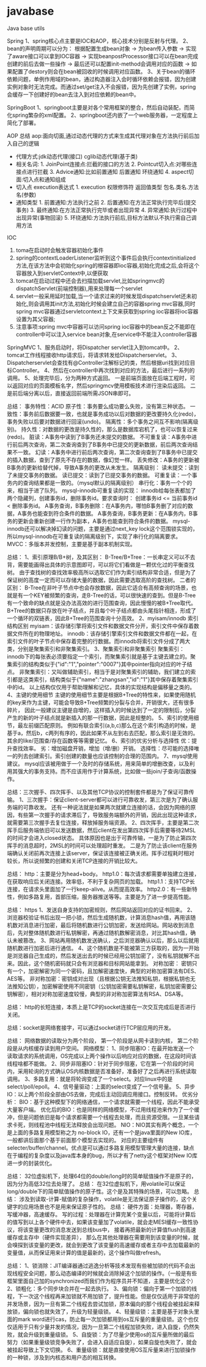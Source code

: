 # javabase
Java base utils

Spring
1、spring核心点主要是IOC和AOP，核心技术分别是反射与代理。 
2、bean的声明周期可以分为：
	根据配置生成bean对象
	-> 为bean传入参数
	-> 实现了aware接口可以拿到IOC容器
	-> 实现beanpostProcessor接口可以在bean完成创建的前后去做一些操作
	-> 最后还可以配置init-method会调用对应的函数
	-> 如果配置了destory则会在bean被回收的时候调用对应函数。
3、关于bean的循环依赖问题，单例作用域的bean，通过构造器注入会时循环依赖会报错，因为创建实例对象时无法完成。而通过set/get注入不会报错，因为先创建了实例，spring会缓存一下创建好的bean去注入到对应依赖的bean中。

SpringBoot
1、springboot主要是对各个常用框架的整合，然后自动装配，而简化spring繁杂的xml配置。 
2、springboot还内嵌了一个web服务器，一定程度上简化了部署。


AOP
总结 aop:面向切面,通过动态代理的方式来生成其代理对象在方法执行前后加入自己的逻辑 
- 代理方式:jdk动态代理(接口) cglib动态代理(基于类) 
- 相关名词: 1. JoinPoint连接点:拦截的接口的方法 2. Pointcut切入点:对哪些连接点进行拦截 3. Advice通知:比如前置通知 后置通知 环绕通知 4. aspect切面:切入点和通知组成 
- 切入点 execution表达式 1. execution 权限修饰符 返回值类型 包名.类名.方法名(参数) 
- 通知类型 1. 前置通知:方法执行之前 2. 后置通知:在方法正常执行完毕后(提交事务) 3. 最终通知:在方法正常执行完毕或者出现异常 4. 异常通知:执行过程中出现异常(事物回滚) 5. 环绕通知:方法执行前后,目标方法默认不执行需自己调用方法

IOC
1. toma在启动时会触发容器初始化事件 
2. spring的contextLoaderListener监听到这个事件后会执行contextinitialized方法,在该方法中会初始化spring的根容器即ioc容器,初始化完成之后,会将这个容器放入到servletContext中,以便获取 
3. tomcat在启动过程中还会去扫描加载servlet,比如springmvc的dispatchServlet(前端控制器),用来处理每一个servlet 
4. servlet一般采用延时加载,当一个请求过来的时候发现dispatchservlet还未初始化,则会调用其init方法,初始化时候会建立自己的容器spring mvc容器,同时spring mvc容器通过servletcontext上下文来获取到spring ioc容器将ioc容器设置为其父容器; 
5. 注意事项:spring mvc中容器可以访问spring ioc容器中的bean反之不能即在controller中可以注入service bean对象,在service中不能注入controller容器

SpringMVC
1、服务启动时，将Dispatcher
servlet注入到tomcat中。 
2、tomcat工作线程接收http请求后，将请求转发给Dispatcherservlet。 
3、Dispatcherservlet会查找有@Controller注解标记的类，然后根据uri找到对应目标Controller。 
4、然后在controller中再次找到对应的方法，最后进行一系列的调用。 
5、处理完毕后，分为两种方式返回。
	一是前端页面放在后端工程时，可以返回对应的页面模板名字，然后springmcv使用模板技术进行渲染后返回。
	二是前后端分离以后，直接返回前端所需JSON串即可。

总结： 事务特性：ACID 
原子性：事务要么成功要么失败，没有第三种状态。 
一致性：事务前后数据要一致，也就是事务成功以后对数据的更改要持久化(redo)，事务失败以后要对数据进行回滚(undo)。
隔离性：多个事务之间互不影响(隔离级别)。 
持久性：对数据的更改是持久性的，那么是数据库宕机了，也可以恢复过来(redo)。 
脏读：A事务中读到了B事务还未提交的数据。 
不可重复读：A事务中进行前后两次查询，第二次查询查到了B事务中已提交的更新数据，前后两次查询结果不一致。 
幻读：A事务中进行前后两次查询，第二次查询查到了B事务中已提交的插入数据，查到了原先不存在的数据，像幻觉一样。 
丢失修改：A事务的更新被B事务的更新给替代掉，导致A事务的更改从未发生。 
隔离级别： 读未提交：读到了未提交事务的数据。 
读已提交：读到了已提交事务的数据。 
可重复读：一个事务内的查询结果都是一致的。（mysql默认的隔离级别） 
串行化：事务一个个的来，相当于进了队列。 
mysql-innodb可重复读的实现： innodb给每张表都加了两个隐藏列，创建事务id，删除事务id。要求查询时： 创建事务id <= 当前事务id < 删除事务id。
A事务查询，B事务删除：在A事务内，哪怕B事务删了对应的数据，A事务也能查到符合条件的数据。 
A事务查询，B事务更新：在A事务内，B事务的更新会重新创建一行作为副本，A事务也能查到符合条件的数据。
mysql-innodb还可以解决掉幻读的问题，主要是通过next_key lock这个范围锁实现的，所以mysql-innodb在可重复读的隔离级别下，实现了串行化的隔离要求。
MVCC：多版本并发控制，主要是基于副本机制实现。

总结： 1、索引原理B/B+树，及其区别： B-Tree/B+Tree：一长串定义可以不去背，需要能画得出具体的示意图即可，可以将它们看做是一颗优化过的平衡查找树。
由于查找树的查找效率极高所以选取它们作为索引结构非常合适，但是为了保证树的高度一定而可以存储大量的数据，因此需要选取高阶的查找树。 
二者的区别： B-Tree在非叶子节点中也会存放数据，因此它适合有高频查询的场景，也就是有一个KEY被频繁的查询，走B-Tree的话，可以很快速的查到。但是B-Tree有一个致命的缺点就是没办法高效的进行范围查询，因此慢慢的被B+Tree取代。 
B+Tree的数据只存放在叶子结点，并且每个叶子结点都由头尾指针相连，形成了一个循环的双链表，因此B+Tree的范围查询十分高效。 
2、myisam/innodb 索引结构区别 myisam：该存储引擎将索引文件和数据文件分开，索引文件中保存着数据文件所在的物理地址。 
innodb：该存储引擎索引文件和数据文件都在一起，在索引文件的叶子节点中保存着完整的行数据。而innodb将索引文件分成了两大类，分别是聚集索引和非聚集索引。 
3、聚集索引和非聚集索引 聚集索引：innodb下的每张表必须要指定一个索引，而聚集索引就是基于主键去建立的。聚集索引的结构类似于{"id":"1","pointer":"0007"}其中pointer指向对应的叶子结点。 
非聚集索引：又叫做辅助索引，相当于是对聚集索引的辅助，我们建立的索引都是这类索引，结构类似于{"name":"zhangsan","id":"1"}其中保存着聚集索引中的id。 
以上结构仅仅用于帮助理解和记忆，具体的实现结构是偏移量之类的。 
4、主键的使用细节 主键的使用细节主要是根据B+Tree的特性来，如果使用随机的key来作为主键，可能会导致B+Tree频繁的分裂与合并，开销很大，还有很多碎片，
因此一般建议主键是自增的，这样插入的时候达到了一定的限制后，分裂产生的新的叶子结点就是新插入的那一行数据，因此是规整的。 
5、索引的使用细节，最左前缀匹配原则。 例如有联合索引(a,b,c)那么在这个索引构造的时候，是基于a，然后b，c两列有序的，因此如果不从左到右去匹配，那么索引是无效的。 其余的like/范围查/存在函数等等需要记忆。
6、索引的优劣分析与选择性 优：提升查找效率。 劣：增加磁盘开销，增加（增/删）开销。 选择性：尽可能的选择唯一的列去创建索引。索引创建的数量也应该控制的合理的范围内。 
7、mysql使用建议。 mysql应该被用做于一个及时的存储系统，用来简单的增删改查，以及利用其强大的事务支持。而不应该用作于计算系统，比如做一些join/子查询/函数操作。

总结：三次握手、四次挥手、以及其他TCP协议的控制套件都是为了保证可靠传输。 
1、三次握手：保证client-server都可以进行可靠收发，第三次是为了确认服务端的可靠收发。
还有一种说法就是如果两次就建立连接的话，会因为网络的原因，有些第一次握手的请求滞后了，导致服务端额外的开销，因此出现这种请求，就需要第三次握手去复位连接，释放掉服务端资源。 
2、四次挥手，主要是第二次挥手后服务端依旧可以发送数据，然后client在发出第四次挥手后需要等待2MSL的时间才会进入closed状态。
具体原因也是出于可靠传输，一是为了防止第四次挥手的消息超时，2MSL的时间可以处理超时重发。 
二是为了防止该client在服务端确认关闭前再次连接上该server，保证该连接被正确关闭。挥手过程耗时相对较长，所以说频繁的创建和关闭TCP连接的开销比较大。

总结： http：主要是分为head+body。 
http1.0：每次请求都需要单独建立连接，在获取响应后关闭连接。效率低，不利于复杂网页的加载。 
http1.1：支持TCP长连接，在请求头里面加了一行keep-alive。从而提高效率。
http2.0：有一些新特性，例如多路复用，首部压缩，服务器推送等等。主要是为了进一步提高性能。

总结： https
1、发送自身支持的加密规则，然后网站返回对应的证书回来。 
2、浏览器校验证书后出现一把小锁，然后生成随机数，计算消息hash值，再用该随机数对消息进行加密，最后将随机数进行公钥加密，发送给网站。网站收到消息后，先对整体随机数进行私钥解密，再通过随机数解密消息，对比其hash值，确认未被篡改。 
3、网站再用随机数发送确认，之后浏览器确认以后，那么以后就用随机数进行加密后进行通信。 
4、这个随机数是不能被第三方获取的，因为一开始是浏览器自己生成的，然后发送出去的时候已经用公钥加密了，没有私钥就解不出来。因此，这个随机密码就只会有浏览器和目标网站能拿到。
对称加密：
密钥只有一个，加密解密为同一个密码，且加解密速度快，典型的对称加密算法有DES、AES等。 
非对称加密：密钥成对出现（且根据公钥无法推知私钥，根据私钥也无法推知公钥），加密解密使用不同密钥（公钥加密需要私钥解密，私钥加密需要公钥解密），相对对称加密速度较慢，典型的非对称加密算法有RSA、DSA等。

总结： http的长短连接，本质上是TCP的socket连接在一次交互完成后是否进行关闭。

总结：socket是网络套接字，可以通过socket进行TCP层应用的开发。

总结： 网络数据的读取分为两个阶段，
第一个阶段是从网卡读到内核，
第二个阶段是从内核缓存读到用户空间。 
网络模型： 1、同步阻塞IO：在最开始发送一个读取请求的系统调用，OS完成以上两个操作以后响应对应的数据，在这段时间该线程啥都不能做。 
2、同步非阻塞IO：针对于同步阻塞，它在第一个阶段的时间内，采用轮询的方式确认OS内核数据是否准备好，准备好了之后再进行系统读取调用。 
3、多路复用：就是将轮询变成了一个select。对应linux中的是select/poll/epoll。 
4、信号量驱动：上面的select变成了一个信号量。 
5、异步IO：以上两个阶段全部由OS去做，完成后主动回调应用接口。控制反转。 
优劣分析： BIO：基于这种模型下的网络通信，一个请求就需要一个线程，因此不能承受大量客户端。 
优化后的BIO：也是同样的网络模型，不过用线程池来作为了一个缓冲，但是问题依旧是每个请求都需要一个线程去处理，而且资源受限。一旦某些请求卡死，则线程池中线程无法释放会出现问题。 
NIO：NIO其实有两个概念，一个是上面的多路复用模型称之为 no-block IO，还有一个是java里面的New IO库，一般都讲后面那个基于前面那个模型去实现的。
对应的主要组件有selecter/buffer/channel。优点是可以通过多路复用模型管理大量的连接，缺点在于编程的复杂度以及java库本身的bug，所以才有了netty这个框架对New IO库进一步的封装优化。

总结： 32位虚拟机下，处理64位的double/long时的简单赋值操作不是原子的，因为分为高低32位去处理了。
总结： 在32位虚拟机下，用volatile可以保证long/double下的简单赋值操作的原子性。这个是及其特殊的场景，可以忽略。
总结： 涉及到读取-计算-赋值的复杂操作，volatile是无法保证原子操作的，这个关键字的应用场景也不是用来保证原子性的。
总结： 硬件方面：处理器，寄存器，写缓冲器，高速缓存。 写的过程：处理器在计算完某个变量以后，可能将计算后的值写到以上各个硬件中去，如果该变量加了volatile，就会走MESI缓存一致性协议，将该变量更改的消息发送到总线bus中，
接着再把最新的计算值flush到高速缓存或主存中（硬件实现差异），
那么在其他处理器在需要用到该变量的时候，就会嗅探到该变量的更改，就会到更改了该变量的高速缓存或者主存中去加载最新的变量值，从而保证用来计算的值是最新的，这个操作叫做refresh。

总结： 1、锁消除：JIT编译器通过逃逸分析等技术发现有些被加锁的代码不会出现线程安全问题，那么动态编译的时候就会消除掉这个加锁的操作。（一般是有些框架里面自己加的synchronized而我们作为程序员并不知道，主要是优化这个） 
2、锁粗化：多个同步块合并在一起去执行。 
3、偏向锁：偏向于第一个加锁的线程，下一次这个线程再来加锁就不用加锁了，提升性能。但是仅仅适用于非常低的并发场景，因为一旦有第二个线程去尝试加锁，原本偏向的那个线程会被挂起来释放锁，偏向锁也就失效了，升级为轻量级锁。 
4、轻量级锁：主要是基于对象头里面的mark word进行cas，防止每一次加锁都用到os互斥量的重量级锁。这个也仅仅适用于只有少量并发的情况，因为一旦第二个线程加锁失败，进入自旋，仍然失败，就会升级到重量级锁。 
5、自旋锁：为了尽量少使用os的互斥量所做的最后努力（如果重量级锁竞争失败了，会进入自适应自旋），如果自旋也失败了，就会被挂起导致上下文切换。 
6、重量级锁：就是直接使用OS互斥量来进行加锁操作的一种锁，涉及到内核态和用户态的相互转换。


